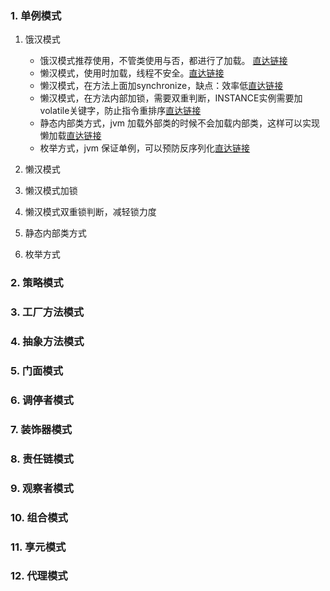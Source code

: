 ### 1. 单例模式
1. 饿汉模式
	- 饿汉模式推荐使用，不管类使用与否，都进行了加载。  [直达链接](./src/main/java/com/dliberty/demo/singleton/Mgr01.java)
	- 懒汉模式，使用时加载，线程不安全。[直达链接](./src/main/java/com/dliberty/demo/singleton/Mgr02.java)
	- 懒汉模式，在方法上面加synchronize，缺点：效率低[直达链接](./src/main/java/com/dliberty/demo/singleton/Mgr03.java)
	- 懒汉模式，在方法内部加锁，需要双重判断，INSTANCE实例需要加volatile关键字，防止指令重排序[直达链接](./src/main/java/com/dliberty/demo/singleton/Mgr04.java)
	- 静态内部类方式，jvm 加载外部类的时候不会加载内部类，这样可以实现懒加载[直达链接](./src/main/java/com/dliberty/demo/singleton/Mgr05.java)
	- 枚举方式，jvm 保证单例，可以预防反序列化[直达链接](./src/main/java/com/dliberty/demo/singleton/Mgr06.java)

2. 懒汉模式
3. 懒汉模式加锁
4. 懒汉模式双重锁判断，减轻锁力度
5. 静态内部类方式
6. 枚举方式

### 2. 策略模式
### 3. 工厂方法模式
### 4. 抽象方法模式
### 5. 门面模式
### 6. 调停者模式
### 7. 装饰器模式
### 8. 责任链模式
### 9. 观察者模式
### 10. 组合模式
### 11. 享元模式
### 12. 代理模式